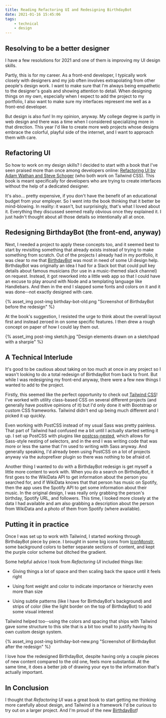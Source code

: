 ```yaml
---
title: Reading Refactoring UI and Redesigning BirthdayBot
date: 2021-01-16 15:45:06
tags: 
    - technical
    - design
---
```


## Resolving to be a better designer

I have a few resolutions for 2021 and one of them is improving my UI design skills.

Partly, this is for my career. As a front-end developer, I typically work closely with designers and my job often involves extrapolating from other people's design work. I want to make sure that I'm always being empathetic to the designer's goals and showing attention to detail. When designing things on my own, especially when I expect to add the project to my portfolio, I also want to make sure my interfaces represent me well as a front-end developer.

But design is also fun! In my opinion, anyway. My college degree is partly in web design and there was a time when I considered specializing more in that direction. This year I'd like to create more web projects whose designs embrace the colorful, playful side of the internet, and I want to approach them with care.

## Refactoring UI

So how to work on my design skills? I decided to start with a book that I've seen praised more than once among developers online: [Refactoring UI by Adam Wathan and Steve Schoger](https://refactoringui.com/book/) (who both work on Tailwind CSS). This book is meant specifically for developers who are trying to create interfaces without the help of a dedicated designer. 

It's also... pretty expensive, if you don't have the benefit of an educational budget from your employer. So I went into the book thinking that it better be mind-blowing. In reality: it wasn't, but surprisingly, that's what I loved about it. Everything they discussed seemed really obvious once they explained it. I just hadn't thought about all those details so intentionally all at once.

## Redesigning BirthdayBot (the front-end, anyway)

Next, I needed a project to apply these concepts too, and it seemed best to start by revisiting something that already exists instead of trying to make something from scratch. Out of the projects I already had in my portfolio, it was clear to me that [BirthdayBot](https://www.jessicagleason.com/birthday-bot) was most in need of some UI design help. BirthdayBot was originally an idea I had for a Slack bot that could pull key details about famous musicians (for use in a music-themed slack channel) on request. Instead, it got reworked into a little web app so that I could have an excuse to play around with Node and a templating language like Handlebars. And then in the end I slapped some fonts and colors on it and it was done--not exactly designed with care.

{% asset_img post-img birthday-bot-old.png "Screenshot of BirthdayBot before the redesign" %}

At the book's suggestion, I resisted the urge to think about the overall layout first and instead zeroed in on some specific features. I then drew a rough concept on paper of how I could lay them out.

{% asset_img post-img sketch.jpg "Design elements drawn on a sketchpad with a sharpie" %}

## A Technical Interlude

It's good to be cautious about taking on too much at once in any project so I wasn't looking to do a total redesign of BirthdayBot from back to front. But while I was redesigning my front-end anyway, there were a few new things I wanted to add to the project.

Firstly, this seemed like the perfect opportunity to check out [Tailwind CSS](https://tailwindcss.com/)! I've worked with utility class-based CSS on several different projects (and generally have positive opinions of it) but I'd only done it with Bootstrap or custom CSS frameworks. Tailwind didn't end up being much different and I picked it up quickly. 

Even working with PostCSS instead of my usual Sass was pretty painless. That part of Tailwind had confused me a bit until I actually started setting it up. I set up PostCSS with plugins like [postcss-nested](https://github.com/postcss/postcss-nested), which allows for Sass-style nesting of selectors, and in the end I was writing code that was more or less the same that I'm used to writing with Sass anyway. And generally speaking, I'd already been using PostCSS on a lot of projects anyway via the autoprefixer plugin so there was nothing to be afraid of. 

Another thing I wanted to do with a BirthdayBot redesign is get myself a little more content to work with. When you do a search on BirthdayBot, it first goes to the WikiData API to get information about the person you searched for, and if WikiData knows that that person has music on Spotify, then the app uses the Spotify API to get some information about their music. In the original design, I was really only grabbing the person's birthday, Spotify URL, and followers. This time, I looked more closely at the data I had available and am also grabbing a description about the person from WikiData and a photo of them from Spotify (where available).

## Putting it in practice

Once I was set up to work with Tailwind, I started working through BirthdayBot piece by piece. I brought in some big icons from [IconMonstr](https://iconmonstr.com), some background colors to better separate sections of content, and kept the purple color scheme but ditched the gradient.

Some helpful advice I took from *Refactoring UI* included things like:

* Giving things a lot of space and then scaling back the space until it feels right

* Using font weight and color to indicate importance or hierarchy even more than size

* Using subtle patterns (like I have for BirthdayBot's background) and strips of color (like the light border on the top of BirthdayBot) to add some visual interest

Tailwind helped too--using the colors and spacing that ships with Tailwind gave some structure to this site that is a bit too small to justify having its own custom design system.

{% asset_img post-img birthday-bot-new.png "Screenshot of BirthdayBot after the redesign" %}

I love how the redesigned BirthdayBot, despite having only a couple pieces of new content compared to the old one, feels more substantial. At the same time, it does a better job of drawing your eye to the information that's actually important.

## In Conclusion

I thought that *Refactoring UI* was a great book to start getting me thinking more carefully about design, and Tailwind is a framework I'd be curious to try out on a larger project. And I'm proud of the new [BirthdayBot](https://www.jessicagleason.com/birthday-bot)!

